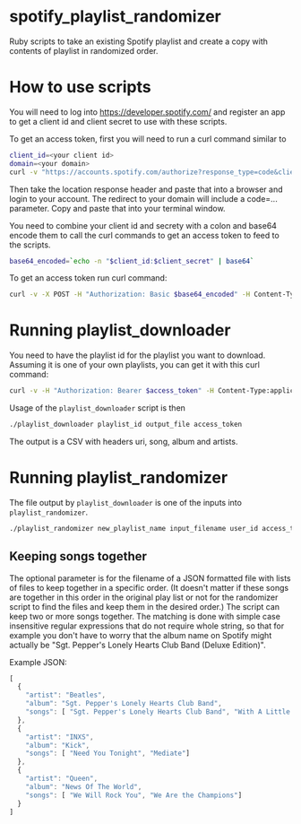 # spotify_playlist_randomizer

Ruby scripts to take an existing Spotify playlist and create a copy with contents of playlist in randomized order.

# How to use scripts

You will need to log into https://developer.spotify.com/ and register an app to get a client id and client secret to use with these scripts.

To get an access token, first you will need to run a curl command similar to

```bash
client_id=<your client id>
domain=<your domain>
curl -v "https://accounts.spotify.com/authorize?response_type=code&client_id=$client_id&redirect_uri=$domain&scope=playlist-modify-private"
```

Then take the location response header and paste that into a browser and login to your account. The redirect to your domain will include a code=... parameter. Copy and paste that into your terminal window.

You need to combine your client id and secrety with a colon and base64 encode them to call the curl commands to get an access token to feed to the scripts.

```bash
base64_encoded=`echo -n "$client_id:$client_secret" | base64`
```

To get an access token run curl command:

```bash
curl -v -X POST -H "Authorization: Basic $base64_encoded" -H Content-Type:application/x-www-form-urlencoded "https://accounts.spotify.com/api/token" -d "grant_type=authorization_code&code=$code&redirect_uri=$domain"
```

# Running playlist_downloader

You need to have the playlist id for the playlist you want to download. Assuming it is one of your own playlists, you can get it with this curl command:

```bash
curl -v -H "Authorization: Bearer $access_token" -H Content-Type:application/json https://api.spotify.com/v1/me/playlists
```

Usage of the `playlist_downloader` script is then 

```bash
./playlist_downloader playlist_id output_file access_token
```

The output is a CSV with headers uri, song, album and artists.

# Running playlist_randomizer

The file output by `playlist_downloader` is one of the inputs into `playlist_randomizer`.

```bash
./playlist_randomizer new_playlist_name input_filename user_id access_token [input_json_songs_to_match]
```

## Keeping songs together

The optional parameter is for the filename of a JSON formatted file with lists of files to keep together in a specific order. (It doesn't matter if these songs are together in this order in the original play list or not for the randomizer script to find the files and keep them in the desired order.) The script can keep two or more songs together. The matching is done with simple case insensitive regular expressions that do not require whole string, so that for example you don't have to worry that the album name on Spotify might actually be "Sgt. Pepper's Lonely Hearts Club Band (Deluxe Edition)".

Example JSON:

```javascript
[
  {
    "artist": "Beatles",
    "album": "Sgt. Pepper's Lonely Hearts Club Band",
    "songs": [ "Sgt. Pepper's Lonely Hearts Club Band", "With A Little Help From My Friends" ]
  },
  {
    "artist": "INXS",
    "album": "Kick",
    "songs": [ "Need You Tonight", "Mediate"]
  },
  {
    "artist": "Queen",
    "album": "News Of The World",
    "songs": [ "We Will Rock You", "We Are the Champions"]
  }
]
```
